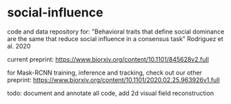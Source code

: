 # social-influence

code and data repository for:
"Behavioral traits that define social dominance are the same that reduce social influence in a consensus task"
Rodriguez et al. 2020

current preprint:
https://www.biorxiv.org/content/10.1101/845628v2.full

for Mask-RCNN training, inference and tracking, check out our other preprint:
https://www.biorxiv.org/content/10.1101/2020.02.25.963926v1.full

todo:
document and annotate all code, add 2d visual field reconstruction

